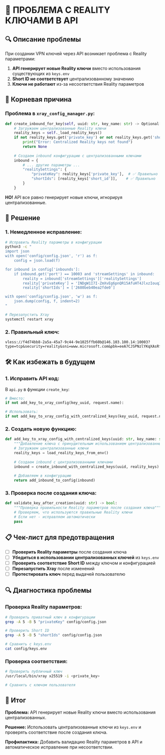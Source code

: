 # 🚨 ПРОБЛЕМА С REALITY КЛЮЧАМИ В API

## 🔍 **Описание проблемы**

При создании VPN ключей через API возникает проблема с Reality параметрами:

1. **API генерирует новые Reality ключи** вместо использования существующих из `keys.env`
2. **Short ID не соответствует** централизованному значению
3. **Ключи не работают** из-за несоответствия Reality параметров

## 🔧 **Корневая причина**

### Проблема в `xray_config_manager.py`:

```python
def create_inbound_for_key(self, uuid: str, key_name: str) -> Optional[Dict]:
    # Загружаем централизованные Reality ключи
    reality_keys = self._load_reality_keys()
    if not reality_keys.get('private_key') or not reality_keys.get('short_id'):
        print("Error: Centralized Reality keys not found")
        return None
    
    # Создаем inbound конфигурацию с централизованными ключами
    inbound = {
        # ... другие параметры ...
        "realitySettings": {
            "privateKey": reality_keys['private_key'],  # ✅ Правильно
            "shortIds": [reality_keys['short_id']],    # ✅ Правильно
        }
    }
```

**НО!** API все равно генерирует новые ключи, игнорируя централизованные.

## 🎯 **Решение**

### 1. **Немедленное исправление:**
```bash
# Исправить Reality параметры в конфигурации
python3 -c "
import json
with open('config/config.json', 'r') as f:
    config = json.load(f)

for inbound in config['inbounds']:
    if inbound.get('port') == 10003 and 'streamSettings' in inbound:
        reality = inbound['streamSettings']['realitySettings']
        reality['privateKey'] = 'INDgW1I7I-ZmXvEg6pnQR15AfuHT4JlxzIouqIJ5kVs'
        reality['shortIds'] = ['2680beb40ea2fde0']

with open('config/config.json', 'w') as f:
    json.dump(config, f, indent=2)
"

# Перезапустить Xray
systemctl restart xray
```

### 2. **Правильный ключ:**
```
vless://f4d74bb8-2a5a-45a7-9c44-9e1025ffb60b@146.103.100.14:10003?type=tcp&security=reality&sni=www.microsoft.com&pbk=eeA7CJSPNzlYKqXAsRfFNwtcpG2wXOtgDLPqaXBV13c&sid=2680beb40ea2fde0&fp=chrome#nvipetrenko@gmail.com
```

## 🛠️ **Как избежать в будущем**

### 1. **Исправить API код:**

В `api.py` в функции `create_key`:

```python
# Вместо:
if not add_key_to_xray_config(key_uuid, request.name):

# Использовать:
if not add_key_to_xray_config_with_centralized_keys(key_uuid, request.name):
```

### 2. **Создать новую функцию:**

```python
def add_key_to_xray_config_with_centralized_keys(uuid: str, key_name: str) -> bool:
    """Добавление ключа с принудительным использованием централизованных ключей"""
    # Загружаем централизованные ключи
    reality_keys = load_reality_keys_from_env()
    
    # Создаем inbound с централизованными ключами
    inbound = create_inbound_with_centralized_keys(uuid, reality_keys)
    
    # Добавляем в конфигурацию
    return add_inbound_to_config(inbound)
```

### 3. **Проверка после создания ключа:**

```python
def validate_key_after_creation(uuid: str) -> bool:
    """Проверка правильности Reality параметров после создания ключа"""
    # Проверяем, что используются правильные Reality ключи
    # Если нет - исправляем автоматически
    pass
```

## 📋 **Чек-лист для предотвращения**

- [ ] **Проверить Reality параметры** после создания ключа
- [ ] **Убедиться в использовании централизованных ключей** из `keys.env`
- [ ] **Проверить соответствие Short ID** между ключом и конфигурацией
- [ ] **Перезапустить Xray** после изменений
- [ ] **Протестировать ключ** перед выдачей пользователю

## 🔍 **Диагностика проблемы**

### Проверка Reality параметров:
```bash
# Проверить приватный ключ в конфигурации
grep -A 5 -B 5 "privateKey" config/config.json

# Проверить Short ID
grep -A 5 -B 5 "shortIds" config/config.json

# Сравнить с keys.env
cat config/keys.env
```

### Проверка соответствия:
```bash
# Проверить публичный ключ
/usr/local/bin/xray x25519 -i <private_key>

# Сравнить с ключом пользователя
```

## 🎯 **Итог**

**Проблема:** API генерирует новые Reality ключи вместо использования централизованных.

**Решение:** Использовать централизованные ключи из `keys.env` и проверять соответствие после создания ключа.

**Профилактика:** Добавить валидацию Reality параметров в API и автоматическое исправление при несоответствии.

